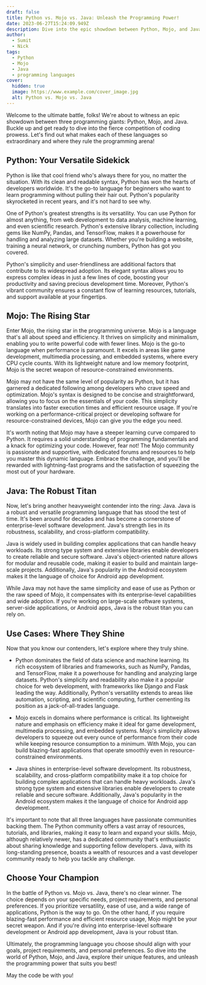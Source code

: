 ```yaml
---
draft: false
title: Python vs. Mojo vs. Java: Unleash the Programming Power!
date: 2023-06-27T15:24:09.949Z
description: Dive into the epic showdown between Python, Mojo, and Java, three programming giants. Discover their unique strengths, cool features, and where they dominate. Get ready to choose your programming champion!
author:
  - Sumit
  - Nick
tags:
  - Python
  - Mojo
  - Java
  - programming languages
cover:
  hidden: true
  image: https://www.example.com/cover_image.jpg
  alt: Python vs. Mojo vs. Java
---
```


Welcome to the ultimate battle, folks! We're about to witness an epic showdown between three programming giants: Python, Mojo, and Java. Buckle up and get ready to dive into the fierce competition of coding prowess. Let's find out what makes each of these languages so extraordinary and where they rule the programming arena!

## Python: Your Versatile Sidekick

Python is like that cool friend who's always there for you, no matter the situation. With its clean and readable syntax, Python has won the hearts of developers worldwide. It's the go-to language for beginners who want to learn programming without pulling their hair out. Python's popularity skyrocketed in recent years, and it's not hard to see why.

One of Python's greatest strengths is its versatility. You can use Python for almost anything, from web development to data analysis, machine learning, and even scientific research. Python's extensive library collection, including gems like NumPy, Pandas, and TensorFlow, makes it a powerhouse for handling and analyzing large datasets. Whether you're building a website, training a neural network, or crunching numbers, Python has got you covered.

Python's simplicity and user-friendliness are additional factors that contribute to its widespread adoption. Its elegant syntax allows you to express complex ideas in just a few lines of code, boosting your productivity and saving precious development time. Moreover, Python's vibrant community ensures a constant flow of learning resources, tutorials, and support available at your fingertips.

## Mojo: The Rising Star

Enter Mojo, the rising star in the programming universe. Mojo is a language that's all about speed and efficiency. It thrives on simplicity and minimalism, enabling you to write powerful code with fewer lines. Mojo is the go-to language when performance is paramount. It excels in areas like game development, multimedia processing, and embedded systems, where every CPU cycle counts. With its lightweight nature and low memory footprint, Mojo is the secret weapon of resource-constrained environments.

Mojo may not have the same level of popularity as Python, but it has garnered a dedicated following among developers who crave speed and optimization. Mojo's syntax is designed to be concise and straightforward, allowing you to focus on the essentials of your code. This simplicity translates into faster execution times and efficient resource usage. If you're working on a performance-critical project or developing software for resource-constrained devices, Mojo can give you the edge you need.

It's worth noting that Mojo may have a steeper learning curve compared to Python. It requires a solid understanding of programming fundamentals and a knack for optimizing your code. However, fear not! The Mojo community is passionate and supportive, with dedicated forums and resources to help you master this dynamic language. Embrace the challenge, and you'll be rewarded with lightning-fast programs and the satisfaction of squeezing the most out of your hardware.

## Java: The Robust Titan

Now, let's bring another heavyweight contender into the ring: Java. Java is a robust and versatile programming language that has stood the test of time. It's been around for decades and has become a cornerstone of enterprise-level software development. Java's strength lies in its robustness, scalability, and cross-platform compatibility.

Java is widely used in building complex applications that can handle heavy workloads. Its strong type system and extensive libraries enable developers to create reliable and secure software. Java's object-oriented nature allows for modular and reusable code, making it easier to build and maintain large-scale projects. Additionally, Java's popularity in the Android ecosystem makes it the language of choice for Android app development.

While Java may not have the same simplicity and ease of use as Python or the raw speed of Mojo, it compensates with its enterprise-level capabilities and wide adoption. If you're working on large-scale software systems, server-side applications, or Android apps, Java is the robust titan you can rely on.

## Use Cases: Where They Shine

Now that you know our contenders, let's explore where they truly shine.

- Python dominates the field of data science and machine learning. Its rich ecosystem of libraries and frameworks, such as NumPy, Pandas, and TensorFlow, make it a powerhouse for handling and analyzing large datasets. Python's simplicity and readability also make it a popular choice for web development, with frameworks like Django and Flask leading the way. Additionally, Python's versatility extends to areas like automation, scripting, and scientific computing, further cementing its position as a jack-of-all-trades language.

- Mojo excels in domains where performance is critical. Its lightweight nature and emphasis on efficiency make it ideal for game development, multimedia processing, and embedded systems. Mojo's simplicity allows developers to squeeze out every ounce of performance from their code while keeping resource consumption to a minimum. With Mojo, you can build blazing-fast applications that operate smoothly even in resource-constrained environments.

- Java shines in enterprise-level software development. Its robustness, scalability, and cross-platform compatibility make it a top choice for building complex applications that can handle heavy workloads. Java's strong type system and extensive libraries enable developers to create reliable and secure software. Additionally, Java's popularity in the Android ecosystem makes it the language of choice for Android app development.

It's important to note that all three languages have passionate communities backing them. The Python community offers a vast array of resources, tutorials, and libraries, making it easy to learn and expand your skills. Mojo, although relatively newer, has a dedicated community that's enthusiastic about sharing knowledge and supporting fellow developers. Java, with its long-standing presence, boasts a wealth of resources and a vast developer community ready to help you tackle any challenge.

## Choose Your Champion

In the battle of Python vs. Mojo vs. Java, there's no clear winner. The choice depends on your specific needs, project requirements, and personal preferences. If you prioritize versatility, ease of use, and a wide range of applications, Python is the way to go. On the other hand, if you require blazing-fast performance and efficient resource usage, Mojo might be your secret weapon. And if you're diving into enterprise-level software development or Android app development, Java is your robust titan.

Ultimately, the programming language you choose should align with your goals, project requirements, and personal preferences. So dive into the world of Python, Mojo, and Java, explore their unique features, and unleash the programming power that suits you best!

May the code be with you!
